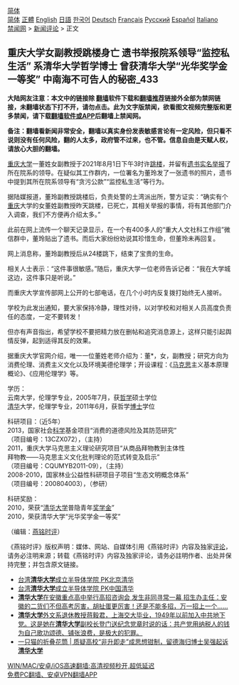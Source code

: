  <!-- 面包屑导航 --> <div class="breadcrumb"><!-- GTranslate: https://gtranslate.io/ -->  <div class="switcher notranslate">  <div class="selected">  <a href="#" onclick="return false;"> 简体</a>  </div>  <div class="option">  <a href="https://www.bannedbook.org" onclick="doGTranslate('zh-CN|zh-CN');jQuery('div.switcher div.selected a').html(jQuery(this).html());return false;" title="简体中文" class="nturl selected"> 简体</a>  <a href="https://www.bannedbook.org/zh-tw/" onclick="doGTranslate('zh-CN|zh-TW');jQuery('div.switcher div.selected a').html(jQuery(this).html());return false;" title="繁體中文" class="nturl"> 正體</a>  <a href="https://www.bannedbook.org/en/" onclick="doGTranslate('zh-CN|en');jQuery('div.switcher div.selected a').html(jQuery(this).html());return false;" title="English" class="nturl"> English</a>  <a href="https://www.bannedbook.org/ja/" onclick="doGTranslate('zh-CN|ja');jQuery('div.switcher div.selected a').html(jQuery(this).html());return false;" title="日本語" class="nturl"> 日語</a>  <a href="https://www.bannedbook.org/ko/" onclick="doGTranslate('zh-CN|ko');jQuery('div.switcher div.selected a').html(jQuery(this).html());return false;" title="한국어" class="nturl"> 한국어</a>  <a href="https://www.bannedbook.org/de/" onclick="doGTranslate('zh-CN|de');jQuery('div.switcher div.selected a').html(jQuery(this).html());return false;" title="Deutsch" class="nturl"> Deutsch</a>  <a href="https://www.bannedbook.org/fr/" onclick="doGTranslate('zh-CN|fr');jQuery('div.switcher div.selected a').html(jQuery(this).html());return false;" title="Français" class="nturl"> Français</a>  <a href="https://www.bannedbook.org/ru/" onclick="doGTranslate('zh-CN|ru');jQuery('div.switcher div.selected a').html(jQuery(this).html());return false;" title="Русский" class="nturl"> Русский</a>  <a href="https://www.bannedbook.org/es/" onclick="doGTranslate('zh-CN|es');jQuery('div.switcher div.selected a').html(jQuery(this).html());return false;" title="Español" class="nturl"> Español</a>  <a href="https://www.bannedbook.org/it/" onclick="doGTranslate('zh-CN|it');jQuery('div.switcher div.selected a').html(jQuery(this).html());return false;" title="Italiano" class="nturl"> Italiano</a>  </div>  </div>      <div class='breadcrumb-sub'><!-- Breadcrumb NavXT 6.3.0 --> <a href="https://www.bannedbook.org/" class="home">禁闻网</a> &gt; <a href="https://www.bannedbook.org/bnews/comments/" class="category">新闻评论</a> &gt; 正文</div></div><h2>重庆大学女副教授跳楼身亡 遗书举报院系领导“监控私生活” 系清华大学哲学博士 曾获清华大学“光华奖学金一等奖” 中南海不可告人的秘密_433</h2> <p class="notice"><b>大陆网友注意：本文中的链接除 <a href="https://github.com/bannedbook/fanqiang" >翻墙</a>软件下载和<a href="https://github.com/killgcd/justmysocks/blob/master/README.md">翻墙推荐</a>链接外全部为禁网链接，未翻墙状态下打不开，请勿点击。此为文字版禁闻，欲看图文视频完整版和更多禁闻，请下载<a href="https://github.com/bannedbook/fanqiang">翻墙软件或APP</a>后翻墙上禁闻网。</p><p>备注：翻墙看新闻非常安全，翻墙以真实身份发表敏感言论有一定风险，但只看不说则没有任何风险，翻的人太多，政府管不过来，也不管。信息自由是天赋人权，请放心大胆的翻墙。</b></p>  <div class="entry">  <p></p> <p><a href="https://www.bannedbook.org/bnews/tag/%E9%87%8D%E5%BA%86%E5%A4%A7%E5%AD%A6/" class="st_tag internal_tag" rel="tag" title="标签 重庆大学 下的日志">重庆大学</a>一董姓女副教授于2021年8月1日下午3时许<a href="https://www.bannedbook.org/bnews/tag/%e8%b7%b3%e6%a5%bc/" class="st_tag internal_tag" rel="tag" title="标签 跳楼 下的日志">跳楼</a>&#65292;并留有<a href="https://www.bannedbook.org/bnews/tag/%E9%81%97%E4%B9%A6/" class="st_tag internal_tag" rel="tag" title="标签 遗书 下的日志">遗书</a><span class='wp_keywordlink'><a href="https://www.bannedbook.org/forum30/" title="我要举报贪官 网络举报贪污" target="_blank">实名举报</a></span>了所在院系的领导&#12290;在疑似其工作群内&#65292;一位署名为董玲发了一张遗书的照片&#65292;遗书中提到其所在院系领导有&#8220;贪污公款&#8221;&#8220;监控私生活&#8221;等行为&#12290;</p> <p>   据陆媒报道&#65292;董玲副教授跳楼后&#65292;负责处警的土湾派出所&#65292;警方证实&#65306;&#8220;确实有个<a href="https://www.bannedbook.org/bnews/tag/%e9%87%8d%e5%ba%86/" class="st_tag internal_tag" rel="tag" title="标签 重庆 下的日志">重庆</a>大学的女董姓副教授昨天跳楼&#65292;已死亡&#65292;其相关举报的事情&#65292;将有其他部门介入调查&#65292;我们不方便再介绍太多&#12290;&#8221;</p> <p>此前在网上流传一个聊天记录显示&#65292;在一个有400多人的&#8220;重大人文社科工作组&#8221;微信群中&#65292;董玲贴出了遗书&#12290;而后大家纷纷劝说其珍惜生命&#65292;但董玲未再回复&#12290;</p> <p>网上消息称&#65292;董玲副教授后从24楼跳下&#65292;结束了宝贵的生命&#12290;</p>  <p>相关人士表示&#65306;&#8220;这件事很敏感&#12290;&#8221;随后&#65292;重庆大学一位老师告诉记者&#65306;&#8220;我在大学城这边&#65292;这件事只是听说&#12290;&#8221;</p> <p>而重庆大学宣传部网上公开的七部电话&#65292;在几个小时内反复拨打始终无人接听&#12290;</p> <p>学校为此发出通知&#65292;要大家保持冷静&#65292;理性对待&#65292;以对学校和对相关人员高度负责任的态度&#65292;一定不要转发&#65281;</p> <p>但亦有声音指出&#65292;希望学校不要把精力放在删帖和追究消息源上&#65292;这样只能引起舆情反弹&#65292;起到适得其反的效果&#12290;</p> <p>   据重庆大学官网介绍&#65292;唯一一位董姓老师介绍为&#65306;董*&#65292;女&#65292;副教授&#65307;研究方向为消费伦理&#12289;消费主义文化以及环境美德伦理学&#65307;开设课程&#65306;&#12298;<span class='wp_keywordlink'><a href="https://www.bannedbook.org/forum2/topic105.html" title="《马克思的成魔之路》" target="_blank">马克思</a></span>主义基本原理概论&#12299;&#12289;&#12298;应用伦理学&#12299;等&#12290;</p>  <p>学历&#65306; &nbsp;<br />云南大学&#65292;伦理学专业&#65292;2005年7月&#65292;获<a href="https://www.bannedbook.org/bnews/tag/%E5%93%B2%E5%AD%A6/" class="st_tag internal_tag" rel="tag" title="标签 哲学 下的日志">哲学</a>硕士学位 &nbsp;<br /><a href="https://www.bannedbook.org/bnews/tag/%E6%B8%85%E5%8D%8E/" class="st_tag internal_tag" rel="tag" title="标签 清华 下的日志">清华</a>大学&#65292;伦理学专业&#65292;2011年6月&#65292;获哲学<a href="https://www.bannedbook.org/bnews/tag/%E5%8D%9A%E5%A3%AB/" class="st_tag internal_tag" rel="tag" title="标签 博士 下的日志">博士</a>学位 &nbsp;</p> <p>科研项目&#65306;&#65288;近5年&#65289; &nbsp;<br />2013&#65292;国家社会<span class='wp_keywordlink'><a href="https://www.bannedbook.org/forum11/topic309.html" title="禁片：“科学”的棍子" target="_blank">科学</a></span>基金项目&#8220;消费的道德风险及其防范研究&#8221; <br />&#65288;项目编号&#65306;13CZX072&#65289;&#65292;&#65288;主持&#65289; <br />2011&#65292;重庆大学马克思主义理论研究项目&#8220;从商品拜物教到主体性 <br />拜物教&#8212;&#8212;马克思主义文化批判理论的范式转变及启示&#8221; <br />&#65288;项目编号&#65306;CQUMYB2011-09&#65289;&#65292;&#65288;主持&#65289; &nbsp;<br />2008-2010&#65292;国家林业公益性科研项目子项目&#8220;生态文明概念体系&#8221; <br />&#65288;项目编号&#65306;200804003&#65289;&#65292;&#65288;参研&#65289; </p> <p>科研奖励&#65306;<br />2010&#65292;荣获&#8220;<a href="https://www.bannedbook.org/bnews/tag/%E6%B8%85%E5%8D%8E%E5%A4%A7%E5%AD%A6/" class="st_tag internal_tag" rel="tag" title="标签 清华大学 下的日志">清华大学</a>普隐青年<a href="https://www.bannedbook.org/bnews/tag/%E5%A5%96%E5%AD%A6%E9%87%91/" class="st_tag internal_tag" rel="tag" title="标签 奖学金 下的日志">奖学金</a>&#8221;<br />2010&#65292;荣获清华大学&#8220;光华奖学金一等奖&#8221;</p> <p></p> <p></p>  <p></p> <p></p> <p>&#65288;编辑&#65306;<a href="https://www.bannedbook.org/bnews/tag/%e7%87%95%e9%93%ad%e6%97%b6%e8%af%84/" class="st_tag internal_tag" rel="tag" title="标签 燕铭时评 下的日志">燕铭时评</a>&#65289;</p> <p>&#12298;燕铭时评&#12299;版权声明&#65306;媒体&#12289;网站&#12289;自媒体引用&#12298;燕铭时评&#12299;内容及独家<span class='wp_keywordlink_affiliate'><a href="https://www.bannedbook.org/bnews/comments/" title="新闻评论" target="_blank">评论</a></span>&#65292;请务必注明来源&#65307;转载&#12298;燕铭时评&#12299;内容及独家评论&#65292;请务必註明作者&#12289;出处并保持完整&#65307;并包含原文链接&#12290;</p> <ul class='op-related-articles' title='相关阅读'> <li><a href='https://www.bannedbook.org/bnews/baitai/20210722/1591955.html' target='_blank'>台湾<b>清华大学</b>成立半导体学院 PK北京清华</a></li> <li><a href='https://www.bannedbook.org/bnews/ssgc/20210722/1591608.html' target='_blank'>台湾<b>清华大学</b>成立半导体学院 PK中国清华</a></li> <li><a href='https://www.bannedbook.org/bnews/comments/20210712/1585138.html' target='_blank'><b>清华大学</b>在安徽重点高中举行高招咨询会 发生非同寻常一幕 招生办主任：安徽的二货们不但高考厉害，胡扯蛋更厉害！还是不能多招，万一招上一个……</a></li> <li><a href='https://www.bannedbook.org/bnews/bannedvideo/20210707/1581818.html' target='_blank'><b>清华大学</b>外文系退休教授蒋毅君，上海交大毕业，1949年以前加入中共地下党。这是她在<b>清华大学</b>副校长登门送纪念党章时说的话：共产党用纳税人的钱为自己歌功颂德、铺张浪费，是极大的犯罪。</a></li> <li><a href='https://www.bannedbook.org/bnews/baitai/20210623/1572366.html' target='_blank'>一只猫的折叠花筒 &#124; 质疑高校“非升即走”成思想钳制，留德海归博士吴强起诉<b>清华大学</b></a></li> </ul> <p class="texttj"> <a href="https://github.com/bannedbook/fanqiang/wiki/V2ray%E6%9C%BA%E5%9C%BA" target="_blank">WIN/MAC/安卓/iOS高速翻墙:高清视频秒开,超低延迟</a><br/> <a href="https://github.com/bannedbook/fanqiang/wiki/%E7%A6%81%E9%97%BB%E7%BD%91%E5%AE%89%E5%8D%93%E7%BF%BB%E5%A2%99%E6%96%B0%E9%97%BBAPP" target="_blank">免费PC翻墙、安卓VPN翻墙APP</a></p> <p> </p><a name='sharetosocial'></a>  <div style="margin-bottom:5px;padding-bottom:5px;clear:both"> <div id="archive-pix-1" class="banner-ads"> <!-- AuctionX Display platform tag START --> <div id="26318x728x90x621x_ADSLOT2" clicktrack="%%CLICK_URL_ESC%%"></div> <!-- AuctionX Display platform tag END --> </div> <div id="archive-pix-2" class="banner-ads"> <!-- AuctionX Display platform tag START --> <div id="26315x300x250x621x_ADSLOT2" clicktrack="%%CLICK_URL_ESC%%"></div> <!-- AuctionX Display platform tag END --> </div> </div>  <div id="archive-pix-1" class="banner-ads"> <!-- AuctionX Display platform tag START --> <div id="26318x728x90x621x_ADSLOT3" clicktrack="%%CLICK_URL_ESC%%"></div> <!-- AuctionX Display platform tag END --> </div> </div><!--END ENTRY--> 